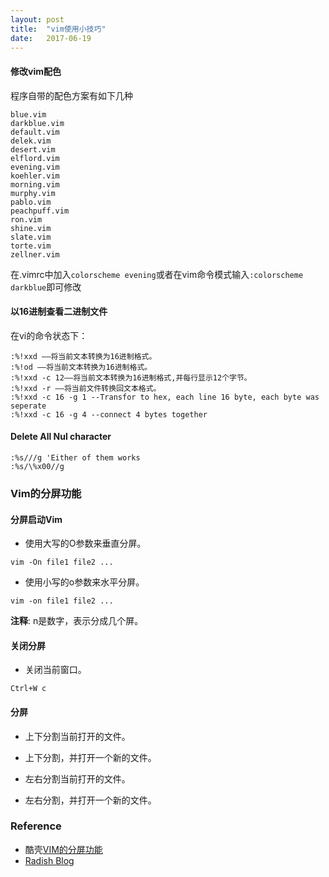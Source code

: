 ```yaml
---
layout: post
title:  "vim使用小技巧"
date:   2017-06-19
---
```


#### 修改vim配色

程序自带的配色方案有如下几种

```
blue.vim
darkblue.vim
default.vim
delek.vim
desert.vim
elflord.vim
evening.vim
koehler.vim
morning.vim
murphy.vim
pablo.vim
peachpuff.vim
ron.vim
shine.vim
slate.vim
torte.vim
zellner.vim
```
在.vimrc中加入`colorscheme evening`或者在vim命令模式输入`:colorscheme darkblue`即可修改


#### 以16进制查看二进制文件

在vi的命令状态下：

```
:%!xxd ——将当前文本转换为16进制格式。
:%!od ——将当前文本转换为16进制格式。
:%!xxd -c 12——将当前文本转换为16进制格式,并每行显示12个字节。
:%!xxd -r ——将当前文件转换回文本格式。
:%!xxd -c 16 -g 1 --Transfor to hex, each line 16 byte, each byte was seperate
:%!xxd -c 16 -g 4 --connect 4 bytes together
```

#### Delete All Nul character

```
:%s///g 'Either of them works
:%s/\%x00//g
```


### Vim的分屏功能

#### 分屏启动Vim

 - 使用大写的O参数来垂直分屏。

```
vim -On file1 file2 ...
```

 - 使用小写的o参数来水平分屏。

```
vim -on file1 file2 ...
```

**注释**: n是数字，表示分成几个屏。

#### 关闭分屏

 - 关闭当前窗口。

```
Ctrl+W c
```

#### 分屏

 - 上下分割当前打开的文件。

 - 上下分割，并打开一个新的文件。
 - 左右分割当前打开的文件。
 - 左右分割，并打开一个新的文件。


















### Reference

 - 酷壳[VIM的分屏功能](http://coolshell.cn/articles/1679.html)
 - [Radish Blog](http://lwg2001s.iteye.com/blog/2035826)
